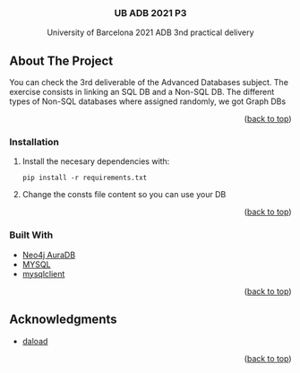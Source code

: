 <div id="top"></div>

<!-- PROJECT LOGO -->
<br />
<div align="center">
<h3 align="center">UB ADB 2021 P3</h3>

<p align="center">
    University of Barcelona 2021 ADB 3nd practical delivery
</div>


<!-- ABOUT THE PROJECT -->
## About The Project

You can check the 3rd deliverable of the Advanced Databases subject.
The exercise consists in linking an SQL DB and a Non-SQL DB.
The different types of Non-SQL databases where assigned randomly, we got Graph DBs
<p align="right">(<a href="#top">back to top</a>)</p>

### Installation

1. Install the necesary dependencies with:
   ```
   pip install -r requirements.txt
   ```
2. Change the consts file content so you can use your DB

<p align="right">(<a href="#top">back to top</a>)</p>


### Built With

* [Neo4j AuraDB](https://neo4j.com/cloud/aura/)
* [MYSQL](https://www.mysql.com)
* [mysqlclient](https://mysqlclient.readthedocs.io/user_guide.html)

<p align="right">(<a href="#top">back to top</a>)</p>


<!-- ACKNOWLEDGMENTS -->
## Acknowledgments

* [daload](https://github.com/daload)


<p align="right">(<a href="#top">back to top</a>)</p>

